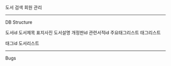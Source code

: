 도서 검색
회원 관리

---

DB Structure

도서id 도서제목 표지사진 도서설명 개정판id 관련서적id 주요태그리스트 태그리스트

태그id 도서리스트

---

Bugs
